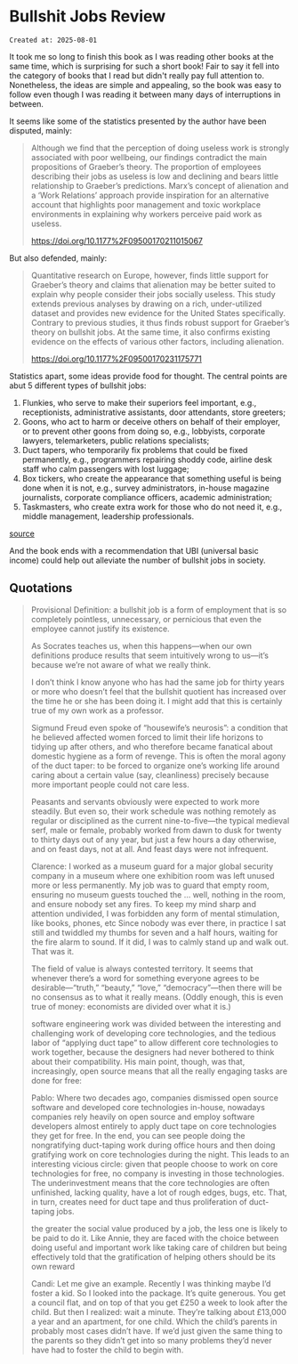 # Bullshit Jobs Review

```
Created at: 2025-08-01
```

It took me so long to finish this book as I was reading other books at the same
time, which is surprising for such a short book! Fair to say it fell into the
category of books that I read but didn't really pay full attention to.
Nonetheless, the ideas are simple and appealing, so the book was easy to follow
even though I was reading it between many days of interruptions in between.

It seems like some of the statistics presented by the author have been disputed, mainly:

> Although we find that the perception of doing useless work is strongly
> associated with poor wellbeing, our findings contradict the main propositions
> of Graeber’s theory. The proportion of employees describing their jobs as
> useless is low and declining and bears little relationship to Graeber’s
> predictions. Marx’s concept of alienation and a ‘Work Relations’ approach
> provide inspiration for an alternative account that highlights poor
> management and toxic workplace environments in explaining why workers
> perceive paid work as useless.
>
> https://doi.org/10.1177%2F09500170211015067

But also defended, mainly:

> Quantitative research on Europe, however, finds little support for Graeber’s
> theory and claims that alienation may be better suited to explain why people
> consider their jobs socially useless. This study extends previous analyses by
> drawing on a rich, under-utilized dataset and provides new evidence for the
> United States specifically. Contrary to previous studies, it thus finds
> robust support for Graeber’s theory on bullshit jobs. At the same time, it
> also confirms existing evidence on the effects of various other factors,
> including alienation.
>
> https://doi.org/10.1177%2F09500170231175771

Statistics apart, some ideas provide food for thought. The central points are
abut 5 different types of bullshit jobs:

1. Flunkies, who serve to make their superiors feel important, e.g.,
   receptionists, administrative assistants, door attendants, store greeters;
2. Goons, who act to harm or deceive others on behalf of their employer, or to
   prevent other goons from doing so, e.g., lobbyists, corporate lawyers,
   telemarketers, public relations specialists;
3. Duct tapers, who temporarily fix problems that could be fixed permanently,
   e.g., programmers repairing shoddy code, airline desk staff who calm
   passengers with lost luggage;
4. Box tickers, who create the appearance that something useful is being done
   when it is not, e.g., survey administrators, in-house magazine journalists,
   corporate compliance officers, academic administration;
5. Taskmasters, who create extra work for those who do not need it, e.g.,
   middle management, leadership professionals.

[source](https://en.wikipedia.org/wiki/Bullshit_Jobs)

And the book ends with a recommendation that UBI (universal basic income) could
help out alleviate the number of bullshit jobs in society.

## Quotations

> Provisional Definition: a bullshit job is a form of employment that is so
> completely pointless, unnecessary, or pernicious that even the employee
> cannot justify its existence.
>
> As Socrates teaches us, when this happens—when our own definitions produce
> results that seem intuitively wrong to us—it’s because we’re not aware of
> what we really think.
>
> I don’t think I know anyone who has had the same job for thirty years or more
> who doesn’t feel that the bullshit quotient has increased over the time he or
> she has been doing it. I might add that this is certainly true of my own work
> as a professor.
>
> Sigmund Freud even spoke of “housewife’s neurosis”: a condition that he
> believed affected women forced to limit their life horizons to tidying up
> after others, and who therefore became fanatical about domestic hygiene as a
> form of revenge. This is often the moral agony of the duct taper: to be
> forced to organize one’s working life around caring about a certain value
> (say, cleanliness) precisely because more important people could not care
> less.
>
> Peasants and servants obviously were expected to work more steadily. But even
> so, their work schedule was nothing remotely as regular or disciplined as the
> current nine-to-five—the typical medieval serf, male or female, probably
> worked from dawn to dusk for twenty to thirty days out of any year, but just
> a few hours a day otherwise, and on feast days, not at all. And feast days
> were not infrequent.
>
> Clarence: I worked as a museum guard for a major global security company in a
> museum where one exhibition room was left unused more or less permanently. My
> job was to guard that empty room, ensuring no museum guests touched the …
> well, nothing in the room, and ensure nobody set any fires. To keep my mind
> sharp and attention undivided, I was forbidden any form of mental
> stimulation, like books, phones, etc
> Since nobody was ever there, in practice I sat still and twiddled my thumbs
> for seven and a half hours, waiting for the fire alarm to sound. If it did, I
> was to calmly stand up and walk out. That was it.
>
> The field of value is always contested territory. It seems that whenever
> there’s a word for something everyone agrees to be desirable—“truth,”
> “beauty,” “love,” “democracy”—then there will be no consensus as to what it
> really means. (Oddly enough, this is even true of money: economists are
> divided over what it is.)
>
> software engineering work was divided between the interesting and challenging
> work of developing core technologies, and the tedious labor of “applying duct
> tape” to allow different core technologies to work together, because the
> designers had never bothered to think about their compatibility. His main
> point, though, was that, increasingly, open source means that all the really
> engaging tasks are done for free:
>
> Pablo: Where two decades ago, companies dismissed open source software and
> developed core technologies in-house, nowadays companies rely heavily on open
> source and employ software developers almost entirely to apply duct tape on
> core technologies they get for free. In the end, you can see people doing the
> nongratifying duct-taping work during office hours and then doing gratifying
> work on core technologies during the night. This leads to an interesting
> vicious circle: given that people choose to work on core technologies for
> free, no company is investing in those technologies. The underinvestment
> means that the core technologies are often unfinished, lacking quality, have
> a lot of rough edges, bugs, etc. That, in turn, creates need for duct tape
> and thus proliferation of duct-taping jobs.
>
> the greater the social value produced by a job, the less one is likely to be
> paid to do it. Like Annie, they are faced with the choice between doing
> useful and important work like taking care of children but being effectively
> told that the gratification of helping others should be its own reward
>
> Candi: Let me give an example. Recently I was thinking maybe I’d foster a
> kid. So I looked into the package. It’s quite generous. You get a council
> flat, and on top of that you get £250 a week to look after the child. But
> then I realized: wait a minute. They’re talking about £13,000 a year and an
> apartment, for one child. Which the child’s parents in probably most cases
> didn’t have. If we’d just given the same thing to the parents so they didn’t
> get into so many problems they’d never have had to foster the child to begin
> with.
